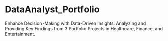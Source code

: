 # DataAnalyst_Portfolio
Enhance Decision-Making with Data-Driven Insights: Analyzing and Providing Key Findings from 3 Portfolio Projects in Healthcare, Finance, and Entertainment.
